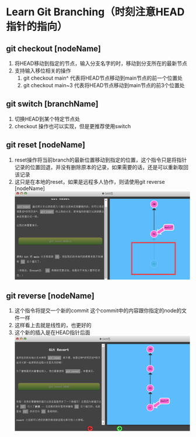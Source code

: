 # Learn Git Branching（时刻注意HEAD指针的指向）
## git checkout [nodeName]
1. 将HEAD移动到指定的节点，输入分支名字的时，移动到分支所在的最新节点
2. 支持输入移位相关的操作 
   1. git checkout main^ 代表将HEAD节点移动到main节点的前一个位置处
   2. git checkout main~3 代表将HEAD节点移动到main节点的前3个位置处
## git switch [branchName]
1. 切换HEAD到某个特定节点处
2. checkout 操作也可以实现，但是更推荐使用switch
## git reset [nodeName]
1. reset操作将当前branch的最新位置移动到指定的位置，这个指令只是将指针记录的位置回退，并没有删除原本的记录，如果需要的话，还是可以重新取回该记录
2. 这只是在本地的reset，如果是远程多人协作，则请使用git reverse [nodeName]
![图 17](../Bin/image/2022-09-10-reset.png)  

## git reverse [nodeName]
1. 这个指令将提交一个新的commit 这个commit中的内容跟你指定的node的文件一样
2. 这样看上去就是线性的，也更好的
3. 这个新的插入是在HEAD指针后面
![图 18](../Bin/image/2022-09-10-reverse.png)  